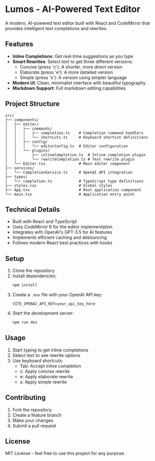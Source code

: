 # Lumos - AI-Powered Text Editor

A modern, AI-powered text editor built with React and CodeMirror that provides intelligent text completions and rewrites.

## Features

- **Inline Completions**: Get real-time suggestions as you type
- **Smart Rewrites**: Select text to get three different versions:
  - Concise (press 'c'): A shorter, more direct version
  - Elaborate (press 'e'): A more detailed version
  - Simple (press 's'): A version using simpler language
- **Modern UI**: Clean, minimalist interface with beautiful typography
- **Markdown Support**: Full markdown editing capabilities

## Project Structure

```
src/
├── components/
│   ├── editor/
│   │   ├── commands/
│   │   │   ├── completion.ts    # Completion command handlers
│   │   │   └── shortcuts.ts     # Keyboard shortcut definitions
│   │   ├── config/
│   │   │   └── editorConfig.ts  # Editor configuration
│   │   └── plugins/
│   │       ├── inlineCompletion.ts  # Inline completion plugin
│   │       └── rewriteCompletion.ts # Text rewrite plugin
│   └── Editor.tsx               # Main editor component
├── services/
│   └── CompletionService.ts     # OpenAI API integration
├── types/
│   └── completion.ts            # TypeScript type definitions
├── styles.css                   # Global styles
├── App.tsx                      # Root application component
└── main.tsx                     # Application entry point
```

## Technical Details

- Built with React and TypeScript
- Uses CodeMirror 6 for the editor implementation
- Integrates with OpenAI's GPT-3.5 for AI features
- Implements efficient caching and debouncing
- Follows modern React best practices with hooks

## Setup

1. Clone the repository
2. Install dependencies:
   ```bash
   npm install
   ```
3. Create a `.env` file with your OpenAI API key:
   ```
   VITE_OPENAI_API_KEY=your_api_key_here
   ```
4. Start the development server:
   ```bash
   npm run dev
   ```

## Usage

1. Start typing to get inline completions
2. Select text to see rewrite options
3. Use keyboard shortcuts:
   - Tab: Accept inline completion
   - c: Apply concise rewrite
   - e: Apply elaborate rewrite
   - s: Apply simple rewrite

## Contributing

1. Fork the repository
2. Create a feature branch
3. Make your changes
4. Submit a pull request

## License

MIT License - feel free to use this project for any purpose. 